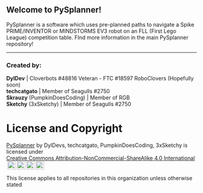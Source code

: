 ## Welcome to PySplanner!
PySplanner is a software which uses pre-planned paths to navigate a Spike PRIME/INVENTOR or MINDSTORMS EV3 robot on an FLL (First Lego League) competition table.
FInd more information in the main PySplanner repository!

<hr>

### Created by:
**DylDev** | Cloverbots #48816 Veteran - FTC #18597 RoboClovers (Hopefully soon)\
**techcatgato** | Member of Seagulls #2750\
**Skrauzy** (PumpkinDoesCoding) | Member of RGB\
**Sketchy** (3xSketchy) | Member of Seagulls #2750

# License and Copyright
<p xmlns:cc="http://creativecommons.org/ns#" xmlns:dct="http://purl.org/dc/terms/"><a property="dct:title" rel="cc:attributionURL" href="https://github.com/PySplanner">PySplanner</a> by <a rel="cc:attributionURL dct:creator" property="cc:attributionName">DylDevs, techcatgato, PumpkinDoesCoding, 3xSketchy</a> is licensed under <a href="https://creativecommons.org/licenses/by-nc-sa/4.0/?ref=chooser-v1" target="_blank" rel="license noopener noreferrer" style="display:inline-block;">Creative Commons Attribution-NonCommercial-ShareAlike 4.0 International<img style="height:22px!important;margin-left:3px;vertical-align:text-bottom;" src="https://mirrors.creativecommons.org/presskit/icons/cc.svg?ref=chooser-v1" alt=""><img style="height:22px!important;margin-left:3px;vertical-align:text-bottom;" src="https://mirrors.creativecommons.org/presskit/icons/by.svg?ref=chooser-v1" alt=""><img style="height:22px!important;margin-left:3px;vertical-align:text-bottom;" src="https://mirrors.creativecommons.org/presskit/icons/nc.svg?ref=chooser-v1" alt=""><img style="height:22px!important;margin-left:3px;vertical-align:text-bottom;" src="https://mirrors.creativecommons.org/presskit/icons/sa.svg?ref=chooser-v1" alt=""></a></p>

This license applies to all repositories in this organization unless otherwise stated
